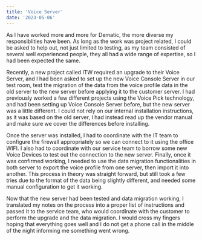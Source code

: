 ```yaml
---
title: 'Voice Server'
date: '2023-05-06'
---
```


As I have worked more and more for Dematic, the more diverse my responsiblities have been. As long as the work was project related, I could be asked to help out, not just limited to testing, as my team consisted of several well experienced people, they all had a wide range of expertise, so I had been expected the same. 


Recently, a new project called ITW required an upgrade to their Voice Server, and I had been asked to set up the new Voice Console Server in our test room, test the migration of the data from the voice profile data in the old server to the new server before applying it to the customer server. I had previously worked a few different projects using the Voice Pick technology, and had been setting up Voice Console Server before, but the new server was a little different. I could not rely on our internal installation instructions, as it was based on the old server, I had instead read up the vendor manual and make sure we cover the differences before installing. 


Once the server was installed, I had to coordinate with the IT team to configure the firewall appropriately so we can connect to it using the office WIFI. I also had to coordinate with our service team to borrow some new Voice Devices to test out the connection to the new server. Finally, once it was confirmed working, I needed to use the data migration functionalities in both server to export the voice profile from one server, then import it into another. This process in theory was straight forward, but still took a few tries due to the format of the data being slightly different, and needed some manual configuration to get it working. 


Now that the new server had been tested and data migration working, I translated my notes on the process into a proper list of instructions and passed it to the service team, who would coordinate with the customer to perform the upgrade and the data migration. I would cross my fingers hoping that everything goes well and I do not get a phone call in the middle of the night informing me something went wrong. 